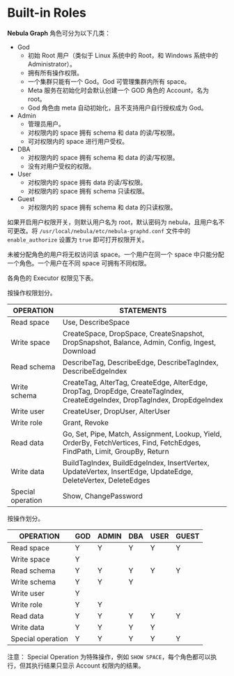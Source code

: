 # Built-in Roles

**Nebula Graph** 角色可分为以下几类：

- God
  - 初始 Root 用户（类似于 Linux 系统中的 Root，和 Windows 系统中的 Administrator）。
  - 拥有所有操作权限。
  - 一个集群只能有一个 God。God 可管理集群内所有 space。
  - Meta 服务在初始化时会默认创建一个 GOD 角色的 Account，名为 root。
  - God 角色由 meta 自动初始化，且不支持用户自行授权成为 God。
- Admin
  - 管理员用户。
  - 对权限内的 space 拥有 schema 和 data 的读/写权限。
  - 可对权限内的 space 进行用户受权。
- DBA
  - 对权限内的 space 拥有 schema 和 data 的读/写权限。
  - 没有对用户受权的权限。
- User
  - 对权限内的 space 拥有 data 的读/写权限。
  - 对权限内的 space 拥有 schema 只读权限。
- Guest
  - 对权限内的 space 拥有 schema 和 data 的只读权限。

如果开启用户权限开关，则默认用户名为 root，默认密码为 nebula，且用户名不可更改。将 `/usr/local/nebula/etc/nebula-graphd.conf` 文件中的 `enable_authorize` 设置为 `true` 即可打开权限开关。

未被分配角色的用户将无权访问该 space。一个用户在同一个 space 中只能分配一个角色。一个用户在不同 space 可拥有不同权限。

各角色的 Executor 权限见下表。

按操作权限划分。

| OPERATION | STATEMENTS |
| --- | --- |
| Read space | Use, DescribeSpace |
| Write space | CreateSpace, DropSpace, CreateSnapshot, DropSnapshot, Balance, Admin, Config, Ingest, Download |
| Read schema |  DescribeTag, DescribeEdge,  DescribeTagIndex, DescribeEdgeIndex |
| Write schema | CreateTag, AlterTag, CreateEdge,  AlterEdge, DropTag, DropEdge, CreateTagIndex, CreateEdgeIndex, DropTagIndex, DropEdgeIndex |
| Write user | CreateUser, DropUser, AlterUser |
| Write role | Grant, Revoke |
| Read data | Go, Set, Pipe, Match, Assignment, Lookup, Yield, OrderBy, FetchVertices, Find, FetchEdges, FindPath, Limit, GroupBy, Return |
| Write data | BuildTagIndex, BuildEdgeIndex, InsertVertex, UpdateVertex, InsertEdge, UpdateEdge, DeleteVertex, DeleteEdges |
| Special operation | Show, ChangePassword |

按操作划分。

| OPERATION | GOD | ADMIN | DBA | USER | GUEST |
| --- | --- | --- | --- | --- | --- |
| Read space | Y | Y | Y | Y | Y |
| Write space | Y |  |  |  |  |
| Read schema | Y | Y | Y | Y | Y |
| Write schema | Y | Y | Y |  |  |
| Write user | Y |  |  |  |  |
| Write role | Y | Y |  |  |  |
| Read data | Y | Y | Y | Y | Y |
| Write data | Y | Y | Y | Y |  |
| Special operation | Y | Y | Y | Y | Y |

注意： Special Operation 为特殊操作，例如 `SHOW SPACE`，每个角色都可以执行，但其执行结果只显示 Account 权限内的结果。
